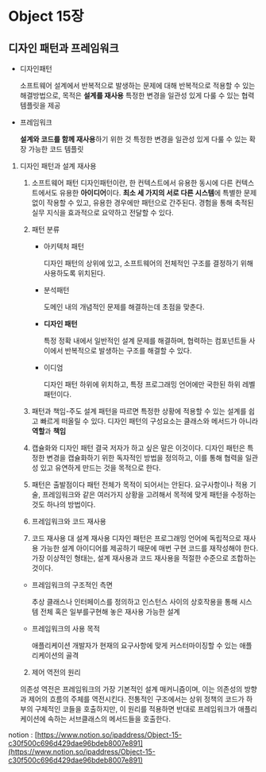 # Object 15장

## 디자인 패턴과 프레임워크

- 디자인패턴

    소프트웨어 설계에서 반복적으로 발생하는 문제에 대해 반복적으로 적용할 수 있는 해결방법으로, 목적은 **설계를 재사용**
    특정한 변경을 일관성 있게 다룰 수 있는 협력 템플릿을 제공

- 프레임워크

    **설계와 코드를 함께 재사용**하기 위한 것
    특정한 변경을 일관성 있게 다룰 수 있는 확장 가능한 코드 템플릿

1. 디자인 패턴과 설계 재사용
    1. 소프트웨어 패턴
    디자인패턴이란, 한 컨텍스트에서 유용한 동시에 다른 컨텍스트에서도 유용한 **아이디어**이다.
    **최소 세 가지의 서로 다른 시스템**에 특별한 문제 없이 작용할 수 있고, 유용한 경우에만 패턴으로 간주된다.
    경험을 통해 축적된 실무 지식을 효과적으로 요약하고 전달할 수 있다.
    2. 패턴 분류
        - 아키텍처 패턴

            디자인 패턴의 상위에 있고, 소프트웨어의 전체적인 구조를 결정하기 위해 사용하도록 위치된다.

        - 분석패턴

            도메인 내의 개념적인 문제를 해결하는데 초점을 맞춘다.

        - **디자인 패턴**

            특정 정확 내에서 일반적인 설계 문제를 해결하며, 협력하는 컴포넌트들 사이에서 반복적으로 발생하는 구조를 해결할 수 있다.

        - 이디엄

            디자인 패턴 하위에 위치하고, 특정 프로그래밍 언어에만 국한된 하위 레벨 패턴이다.

    3. 패턴과 책임-주도 설계
    패턴을 따르면 특정한 상황에 적용할 수 있는 설계를 쉽고 빠르게 떠올릴 수 있다.
    디자인 패턴의 구성요소는 클래스와 메서드가 아니라 **역할**과 **책임**
    4. 캡슐화와 디자인 패턴
    결국 저자가 하고 싶은 말은 이것이다. 디자인 패턴은 특정한 변경을 캡슐화하기 위한 독자적인 방법을 정의하고, 이를 통해 협력을 일관성 있고 유연하게 만드는 것을 목적으로 한다.
    5. 패턴은 출발점이다
    패턴 전체가 목적이 되어서는 안된다. 요구사항이나 적용 기술, 프레임워크와 같은 여러가지 상황을 고려해서 목적에 맞게 패턴을 수정하는 것도 하나의 방법이다.

    2. 프레임워크와 코드 재사용

    1. 코드 재사용 대 설계 재사용
    디자인 패턴은 프로그래밍 언어에 독립적으로 재사용 가능한 설계 아이디어를 제공하기 때문에 매번 구현 코드를 재작성해야 한다.
    가장 이상적인 형태는, 설계 재사용과 코드 재사용을 적절한 수준으로 조합하는 것이다.
    - 프레임워크의 구조적인 측면

        추상 클래스나 인터페이스를 정의하고 인스턴스 사이의 상호작용을 통해 시스템 전체 혹은 일부를구현해 놓은 재사용 가능한 설계

    - 프레임워크의 사용 목적

        애플리케이션 개발자가 현재의 요구사항에 맞게 커스터마이징할 수 있는 애플리케이션의 골격

    2. 제어 역전의 원리

    의존성 역전은 프레임워크의 가장 기본적인 설계 매커니즘이며, 이는 의존성의 방향과 제어의 흐름의 주체를 역전시킨다.
    전통적인 구조에서는 상위 정책의 코드가 하부의 구체적인 코들을 호출하지만, 이 원리를 적용하면 반대로 프레임워크가 애플리케이션에 속하는 서브클래스의 메서드들을 호출한다.

notion : [https://www.notion.so/ipaddress/Object-15-c30f500c696d429dae96bdeb8007e891](https://www.notion.so/ipaddress/Object-15-c30f500c696d429dae96bdeb8007e891)